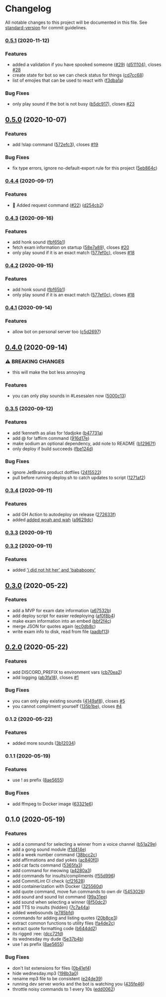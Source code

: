 # Changelog

All notable changes to this project will be documented in this file. See [standard-version](https://github.com/conventional-changelog/standard-version) for commit guidelines.

### [0.5.1](https://github.com/sondr3/lesebot/compare/v0.5.0...v0.5.1) (2020-11-12)

### Features

- added a validation if you have spooked someone ([#29](https://github.com/sondr3/lesebot/issues/29)) ([d511104](https://github.com/sondr3/lesebot/commit/d511104368d7183943ad15a0bbb955780ebb4bdc)), closes [#28](https://github.com/sondr3/lesebot/issues/28)
- create state for bot so we can check status for things ([cd7cc68](https://github.com/sondr3/lesebot/commit/cd7cc68875fea1edabca9c79c9fc6f6bce4cf4f3))
- list of emojies that can be used to react with ([f3dba1a](https://github.com/sondr3/lesebot/commit/f3dba1a316a200011cba1dc8ba5747b40154509a))

### Bug Fixes

- only play sound if the bot is not busy ([b5dc917](https://github.com/sondr3/lesebot/commit/b5dc917d76c63c457f5177a8e3dddab8f18f29b1)), closes [#23](https://github.com/sondr3/lesebot/issues/23)

## [0.5.0](https://github.com/sondr3/lesebot/compare/v0.4.4...v0.5.0) (2020-10-07)

### Features

- add !slap command ([572efc3](https://github.com/sondr3/lesebot/commit/572efc3b34b45115b7f63c51f135ebc3589f7c65)), closes [#19](https://github.com/sondr3/lesebot/issues/19)

### Bug Fixes

- fix type errors, ignore no-default-export rule for this project ([5eb864c](https://github.com/sondr3/lesebot/commit/5eb864c06b4ea65125e3787fb260363133a3c34b))

### [0.4.4](https://github.com/sondr3/lesebot/compare/v0.4.3...v0.4.4) (2020-09-17)

### Features

- :construction_worker: Added request command ([#22](https://github.com/sondr3/lesebot/issues/22)) ([d254cb2](https://github.com/sondr3/lesebot/commit/d254cb25caaa510997b06e6db30737ba1d29ee71))

### [0.4.3](https://github.com/sondr3/lesebot/compare/v0.4.1...v0.4.3) (2020-09-16)

### Features

- add honk sound ([fbf65b1](https://github.com/sondr3/lesebot/commit/fbf65b15d09d2a3d97d18008cf73c775a439f981))
- fetch exam information on startup ([58e7a89](https://github.com/sondr3/lesebot/commit/58e7a89cd592f74af3d3eee122823d3832f1731b)), closes [#20](https://github.com/sondr3/lesebot/issues/20)
- only play sound if it is an exact match ([577ef0c](https://github.com/sondr3/lesebot/commit/577ef0cc9e2e42ace7220575fa47d6daf5db8799)), closes [#18](https://github.com/sondr3/lesebot/issues/18)

### [0.4.2](https://github.com/sondr3/lesebot/compare/v0.4.1...v0.4.2) (2020-09-15)

### Features

- add honk sound ([fbf65b1](https://github.com/sondr3/lesebot/commit/fbf65b15d09d2a3d97d18008cf73c775a439f981))
- only play sound if it is an exact match ([577ef0c](https://github.com/sondr3/lesebot/commit/577ef0cc9e2e42ace7220575fa47d6daf5db8799)), closes [#18](https://github.com/sondr3/lesebot/issues/18)

### [0.4.1](https://github.com/sondr3/lesebot/compare/v0.4.0...v0.4.1) (2020-09-14)

### Features

- allow bot on personal server too ([c5d2697](https://github.com/sondr3/lesebot/commit/c5d269785bc142419aa103c482a1912f96d27c96))

## [0.4.0](https://github.com/sondr3/lesebot/compare/v0.3.5...v0.4.0) (2020-09-14)

### ⚠ BREAKING CHANGES

- this will make the bot less annoying

### Features

- you can only play sounds in #Lesesalen now ([5000c13](https://github.com/sondr3/lesebot/commit/5000c13b9422ec66e7efccfdb81da3ccf76b3523))

### [0.3.5](https://github.com/sondr3/lesebot/compare/v0.3.4...v0.3.5) (2020-09-12)

### Features

- add !kenneth as alias for !dadjoke ([b47731a](https://github.com/sondr3/lesebot/commit/b47731abb399de64a9103f141874b7c93fb60efe))
- add @ for !affirm command ([916d17e](https://github.com/sondr3/lesebot/commit/916d17e009aa26826fef3b7d0832d499b567d879))
- make sodium an optional dependency, add note to README ([b12967f](https://github.com/sondr3/lesebot/commit/b12967f309667810c9aa35e94d03af5d261a62c0))
- only deploy if build succeeds ([fbe124d](https://github.com/sondr3/lesebot/commit/fbe124dd2819cf550f41e354f24875e64d68a855))

### Bug Fixes

- ignore JetBrains product dotfiles ([2415522](https://github.com/sondr3/lesebot/commit/2415522a5672d946b1775974537ced27cb9dd2e1))
- pull before running deploy.sh to catch updates to script ([1271af2](https://github.com/sondr3/lesebot/commit/1271af2e5bc56c0e9c07fef2a30f9dd2f92a05fb))

### [0.3.4](https://github.com/sondr3/lesebot/compare/v0.3.3...v0.3.4) (2020-09-11)

### Features

- add GH Action to autodeploy on release ([272633f](https://github.com/sondr3/lesebot/commit/272633f7de1982e5af159391c318e4f854d33abd))
- added [added woah and wah](<[#14](https://github.com/sondr3/lesebot/issues/14)>) ([a9629dc](https://github.com/sondr3/lesebot/commit/a9629dca317a204668308e2fa773410dd3e97c50))

### [0.3.3](https://github.com/sondr3/lesebot/compare/v0.3.2...v0.3.3) (2020-09-11)

### [0.3.2](https://github.com/sondr3/lesebot/compare/v0.3.1...v0.3.2) (2020-09-11)

### Features

- added ['i did not hit her' and 'bababooey'](<[eeba473](https://github.com/sondr3/lesebot/commit/eeba473f9afae2177c85d76880d7a4b0cb303fca)>)

## [0.3.0](https://github.com/sondr3/lesebot/compare/v0.2.0...v0.3.0) (2020-05-22)

### Features

- add a MVP for exam date information ([a67532b](https://github.com/sondr3/lesebot/commit/a67532b0aa0981dacea4760e1328f316946785a0))
- add deploy script for easier redeploying ([af0f8b4](https://github.com/sondr3/lesebot/commit/af0f8b43823add3dd81e1a9e0139d652aad96811))
- make exam information into an embed ([bbf2f4c](https://github.com/sondr3/lesebot/commit/bbf2f4c8ff70dbeb6e5dd336130fece71871baf3))
- merge JSON for quotes again ([ec0db8c](https://github.com/sondr3/lesebot/commit/ec0db8c9053663a0e16e323ea1b9ba6eb1198f07))
- write exam info to disk, read from file ([aadbf13](https://github.com/sondr3/lesebot/commit/aadbf1380c472a2b0d2dcfe933fad1235f38f786))

## [0.2.0](https://github.com/sondr3/lesebot/compare/v0.1.2...v0.2.0) (2020-05-22)

### Features

- add DISCORD_PREFIX to environment vars ([cb70ea2](https://github.com/sondr3/lesebot/commit/cb70ea2f6686e120339e095df19fdd945981daff))
- add logging ([ab3fa18](https://github.com/sondr3/lesebot/commit/ab3fa189fd08f4ac437b7669d682b1c8c2b0ed13)), closes [#1](https://github.com/sondr3/lesebot/issues/1)

### Bug Fixes

- you can only play existing sounds ([4149af8](https://github.com/sondr3/lesebot/commit/4149af81ea8a8317ebd25db7c114ec5df72e20aa)), closes [#5](https://github.com/sondr3/lesebot/issues/5)
- you cannot compliment yourself ([135b1be](https://github.com/sondr3/lesebot/commit/135b1be89688b4a4ffc7ab37210222f3869f6a94)), closes [#4](https://github.com/sondr3/lesebot/issues/4)

### 0.1.2 (2020-05-22)

### Features

- added more sounds ([3b12034](https://github.com/sondr3/lesebot/commit/3b12034789f4eab8ea925132caad93ff7fa69910))

### 0.1.1 (2020-05-19)

### Features

- use ! as prefix ([8ae5655](https://github.com/sondr3/lesebot/commit/8ae5655d228fb6cd45539af5d21ef799c49a3bce))

### Bug Fixes

- add ffmpeg to Docker image ([63321e6](https://github.com/sondr3/lesebot/commit/63321e62a6f694bca8d0267cb135f5f573a36d8f))

## 0.1.0 (2020-05-19)

### Features

- add a command for selecting a winner from a voice channel ([b51a29e](https://github.com/sondr3/lesebot/commit/b51a29e2cf8861435c0b4c02079dcc2b3f4dc457))
- add a gong sound module ([f1d414e](https://github.com/sondr3/lesebot/commit/f1d414e1b442a906c7be41fad791db17dc48f852))
- add a week number command ([38bcc2c](https://github.com/sondr3/lesebot/commit/38bcc2c1e8877eadfb20cfb912683893b58b0061))
- add affirmations and dad yokes ([ac840f0](https://github.com/sondr3/lesebot/commit/ac840f0efc0d6dbeb5060f866ad0138f1da96bb1))
- add cat facts command ([5365fa3](https://github.com/sondr3/lesebot/commit/5365fa33b5d7232c6b5272f402a341b96ddd2549))
- add command for meowing ([a4280a3](https://github.com/sondr3/lesebot/commit/a4280a37f497e653fd428492579ba1c1a9e040e3))
- add commands for insults/compliments ([f55d996](https://github.com/sondr3/lesebot/commit/f55d996396b6507034fb09d4f64ff5e133e99613))
- add CommitLint CI check ([cf21628](https://github.com/sondr3/lesebot/commit/cf216284d3fd038ce72eb38634b7f2bbce551fe6))
- add containerization with Docker ([325560d](https://github.com/sondr3/lesebot/commit/325560dc0554df2a74653bb7d32828b54c05eb5a))
- add quote command, move fun commands to own dir ([5453026](https://github.com/sondr3/lesebot/commit/54530261943ac436dcf74270b1f8c546212d9c74))
- add sound and sound list command ([99a31ee](https://github.com/sondr3/lesebot/commit/99a31ee261d7a6a24e1b201fcb43a7c0f8296a2b))
- add sound when selecting a winner ([8f50dc2](https://github.com/sondr3/lesebot/commit/8f50dc22679f2f8eda6d49f566889bea041a6651))
- add TTS to insults (hidden) ([7c7a44a](https://github.com/sondr3/lesebot/commit/7c7a44ab577a501ea4f4174191b1736ced12ad12))
- added weebsounds ([e785bfd](https://github.com/sondr3/lesebot/commit/e785bfde87ce6633b701bdeb06faa7b48032b4fe))
- commands for adding and listing quotes ([20b8ce3](https://github.com/sondr3/lesebot/commit/20b8ce36ab1d1965a1cee88457326ba7e42b2e51))
- extract common functions to utility files ([fa4de2c](https://github.com/sondr3/lesebot/commit/fa4de2c7cdbe70d446564a9de0b67af2a6e244fa))
- extract quote formatting code ([b644dd2](https://github.com/sondr3/lesebot/commit/b644dd20d2f0fff877789b35c8298f703db2c1ea))
- its rigged :ree: ([dcc72fd](https://github.com/sondr3/lesebot/commit/dcc72fd15852259e260923c6030fd55882ae9362))
- its wednesday my dude ([5e37b4b](https://github.com/sondr3/lesebot/commit/5e37b4b5668162ce79947e1948892a52a90b9cf6))
- use ! as prefix ([8ae5655](https://github.com/sondr3/lesebot/commit/8ae5655d228fb6cd45539af5d21ef799c49a3bce))

### Bug Fixes

- don't list extensions for files ([0b41ef4](https://github.com/sondr3/lesebot/commit/0b41ef4f47067f0d200b6cacf924221e34a189ae))
- hide wednesday.mp3 ([198b3a0](https://github.com/sondr3/lesebot/commit/198b3a0a4eb375dfb04d3bc3dc583b64d70c892d))
- rename mp3 file to be consistent ([e24de39](https://github.com/sondr3/lesebot/commit/e24de397513e411a4d454872e86763f561fefc29))
- running dev server works and the bot is watching you ([435fe46](https://github.com/sondr3/lesebot/commit/435fe467a63d2d9501bb06211940c75e9ca01eed))
- throttle noisy commands to 1 every 10s ([edd0062](https://github.com/sondr3/lesebot/commit/edd00623fabfdfe6d1796a15e97f34a543c8bdb0))
